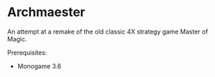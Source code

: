 # Archmaester
An attempt at a remake of the old classic 4X strategy game Master of Magic.

Prerequisites:
- Monogame 3.6
